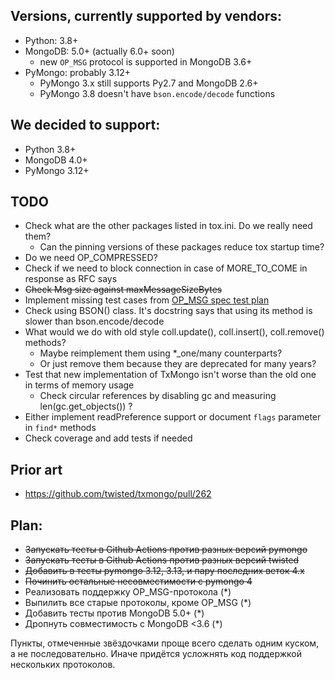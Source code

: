 ## Versions, currently supported by vendors:
- Python: 3.8+
- MongoDB: 5.0+ (actually 6.0+ soon)
    - new `OP_MSG` protocol is supported in MongoDB 3.6+
- PyMongo: probably 3.12+
    - PyMongo 3.x still supports Py2.7 and MongoDB 2.6+
    - PyMongo 3.8 doesn't have `bson.encode/decode` functions
 
## We decided to support:
- Python 3.8+
- MongoDB 4.0+
- PyMongo 3.12+

## TODO
- Check what are the other packages listed in tox.ini. Do we really need them?
  - Can the pinning versions of these packages reduce tox startup time?
- Do we need OP_COMPRESSED?
- Check if we need to block connection in case of MORE_TO_COME in response as RFC says
- ~~Check Msg size against maxMessageSizeBytes~~
- Implement missing test cases from [OP_MSG spec test plan](https://github.com/mongodb/specifications/blob/master/source/message/OP_MSG.md#test-plan)
- Check using BSON() class. It's docstring says that using its method is slower than bson.encode/decode
- What would we do with old style coll.update(), coll.insert(), coll.remove() methods?
  - Maybe reimplement them using *_one/many counterparts?
  - Or just remove them because they are deprecated for many years?
- Test that new implementation of TxMongo isn't worse than the old one in terms of memory usage
  - Check circular references by disabling gc and measuring len(gc.get_objects()) ?
- Either implement readPreference support or document `flags` parameter in `find*` methods
- Check coverage and add tests if needed

## Prior art
- https://github.com/twisted/txmongo/pull/262


## Plan:
- ~~Запускать тесты в Github Actions против разных версий pymongo~~
- ~~Запускать тесты в Github Actions против разных версий twisted~~
- ~~Добавить в тесты pymongo 3.12, 3.13, и пару последних веток 4.x~~
- ~~Починить остальные несовместимости с pymongo 4~~
- Реализовать поддержку OP_MSG-протокола (*)
- Выпилить все старые протоколы, кроме OP_MSG (*)
- Добавить тесты против MongoDB 5.0+ (*)
- Дропнуть совместимость с MongoDB <3.6 (*)

Пункты, отмеченные звёздочками проще всего сделать одним куском, а не последовательно.
Иначе придётся усложнять код поддержкой нескольких протоколов.
